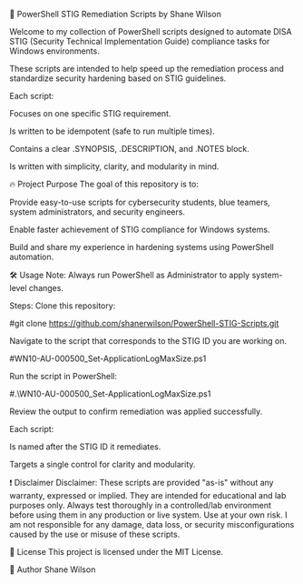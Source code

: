 📜 PowerShell STIG Remediation Scripts by Shane Wilson

Welcome to my collection of PowerShell scripts designed to automate DISA STIG (Security Technical Implementation Guide) compliance tasks for Windows environments.

These scripts are intended to help speed up the remediation process and standardize security hardening based on STIG guidelines.

Each script:

Focuses on one specific STIG requirement.

Is written to be idempotent (safe to run multiple times).

Contains a clear .SYNOPSIS, .DESCRIPTION, and .NOTES block.

Is written with simplicity, clarity, and modularity in mind.

🔥 Project Purpose
The goal of this repository is to:

Provide easy-to-use scripts for cybersecurity students, blue teamers, system administrators, and security engineers.

Enable faster achievement of STIG compliance for Windows systems.

Build and share my experience in hardening systems using PowerShell automation.

🛠️ Usage
Note: Always run PowerShell as Administrator to apply system-level changes.

Steps:
Clone this repository:

#git clone https://github.com/shanerwilson/PowerShell-STIG-Scripts.git

Navigate to the script that corresponds to the STIG ID you are working on.

#WN10-AU-000500_Set-ApplicationLogMaxSize.ps1

Run the script in PowerShell:

#.\WN10-AU-000500_Set-ApplicationLogMaxSize.ps1

Review the output to confirm remediation was applied successfully.

Each script:

Is named after the STIG ID it remediates.

Targets a single control for clarity and modularity.

❗ Disclaimer
Disclaimer:
These scripts are provided "as-is" without any warranty, expressed or implied.
They are intended for educational and lab purposes only.
Always test thoroughly in a controlled/lab environment before using them in any production or live system.
Use at your own risk.
I am not responsible for any damage, data loss, or security misconfigurations caused by the use or misuse of these scripts.

📜 License
This project is licensed under the MIT License.

👤 Author
Shane Wilson

